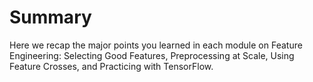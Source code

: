 # Summary

Here we recap the major points you learned in each module on Feature Engineering: Selecting Good Features, Preprocessing at Scale, Using Feature Crosses, and Practicing with TensorFlow.

